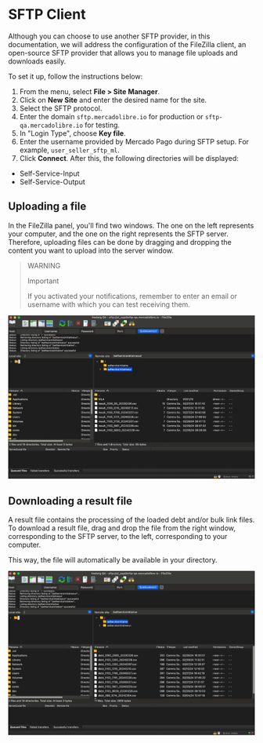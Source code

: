 # SFTP Client

Although you can choose to use another SFTP provider, in this documentation, we will address the configuration of the FileZilla client, an open-source SFTP provider that allows you to manage file uploads and downloads easily.

To set it up, follow the instructions below:

1. From the menu, select **File > Site Manager**.
2. Click on **New Site** and enter the desired name for the site.
3. Select the SFTP protocol.
4. Enter the domain `sftp.mercadolibre.io` for production or `sftp-qa.mercadolibre.io` for testing.
5. In "Login Type", choose **Key file**.
6. Enter the username provided by Mercado Pago during SFTP setup. For example, `user_seller_sftp_ml`.
7. Click **Connect**.
After this, the following directories will be displayed:
- Self-Service-Input
- Self-Service-Output

## Uploading a file 
In the FileZilla panel, you'll find two windows. The one on the left represents your computer, and the one on the right represents the SFTP server. Therefore, uploading files can be done by dragging and dropping the content you want to upload into the server window.

> WARNING
>
> Important
>
> If you activated your notifications, remember to enter an email or username with which you can test receiving them.

![1](/images/recaudos/filezilla1.png)

## Downloading a result file

A result file contains the processing of the loaded debt and/or bulk link files. To download a result file, drag and drop the file from the right window, corresponding to the SFTP server, to the left, corresponding to your computer.

This way, the file will automatically be available in your directory.

![2](/images/recaudos/filezilla2.png)